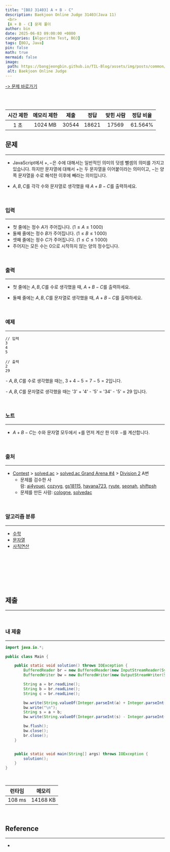```yaml
---
title: "[BOJ 31403] A + B - C"
description: Baekjoon Online Judge 31403(Java 11)
 <br>
 [A + B - C] 문제 풀이
author: bin
date: 2025-06-03 09:00:00 +0800
categories: [Algorithm Test, BOJ]
tags: [BOJ, Java]
pin: false
math: true
mermaid: false
image:
 path: https://bangjeongbin.github.io/TIL-Blog/assets/img/posts/common/baekjoon-logo.png
 alt: Baekjoon Online Judge
---
```

[-> 문제 바로가기](https://www.acmicpc.net/problem/31403)

<br>
<br>

| 시간 제한 | 메모리 제한  |  제출   |  정답   | 맞힌 사람 |  정답 비율  |
| :---: | :-----: | :---: | :---: | :---: | :-----: |
|  1 초  | 1024 MB | 30544 | 18621 | 17569 | 61.564% |

## 문제
---
- JavaScript에서 $+, -$은 수에 대해서는 일반적인 의미의 덧셈 뺄셈의 의미를 가지고 있습니다. 하지만 문자열에 대해서 $+$는 두 문자열을 이어붙이라는 의미이고, $-$는 양쪽 문자열을 수로 해석한 이후에 빼라는 의미입니다.

- $A, B, C$를 각각 수와 문자열로 생각했을 때 $A+B-C$를 출력하세요.

<br>

### 입력
---
- 첫 줄에는 정수 $A$가 주어집니다. $(1 \le A \le 1\,000)$ 
- 둘째 줄에는 정수 $B$가 주어집니다. $(1 \le B \le 1\,000)$ 
- 셋째 줄에는 정수 $C$가 주어집니다. $(1 \le C \le 1\,000)$ 
- 주어지는 모든 수는 $0$으로 시작하지 않는 양의 정수입니다.

<br>

### 출력
---
- 첫 줄에는 $A, B, C$를 수로 생각했을 때, $A+B-C$를 출력하세요.

- 둘째 줄에는 $A, B, C$를 문자열로 생각했을 때, $A+B-C$를 출력하세요.

<br>

### 예제
---
```
// 입력
3
4
5
```

```
// 출력
2
29
```

 - $A, B, C$를 수로 생각했을 때는, $3+4-5 = 7 - 5 = 2$입니다.

 - $A, B, C$를 문자열로 생각했을 때는 '3' + '4' - '5' = '34' - '5' = 29 입니다.

<br>

### 노트
---
- $A+B-C$는 수와 문자열 모두에서 $+$를 먼저 계산 한 이후 $-$를 계산합니다.

<br>

### 출처
---
- [Contest](https://www.acmicpc.net/category/45) > [solved.ac](https://www.acmicpc.net/category/859) > [solved.ac Grand Arena #4](https://www.acmicpc.net/category/1016) > [Division 2](https://www.acmicpc.net/category/detail/4147) A번
	- 문제를 검수한 사람: [ai4youej](https://www.acmicpc.net/user/ai4youej), [cozyyg](https://www.acmicpc.net/user/cozyyg), [gs18115](https://www.acmicpc.net/user/gs18115), [havana723](https://www.acmicpc.net/user/havana723), [ryute](https://www.acmicpc.net/user/ryute), [seonah](https://www.acmicpc.net/user/seonah), [shiftpsh](https://www.acmicpc.net/user/shiftpsh)
	- 문제를 만든 사람: [cologne](https://www.acmicpc.net/user/cologne), [solvedac](https://www.acmicpc.net/user/solvedac)

<br>

### 알고리즘 분류
---
- [수학](https://www.acmicpc.net/problem/tag/124)
- [문자열](https://www.acmicpc.net/problem/tag/158)
- [사칙연산](https://www.acmicpc.net/problem/tag/121)

<br>
<br>
<br>
<br>
<br>
<br>

## 제출
---

<br>

### 내 제출
---
```java
import java.io.*;

public class Main {

    public static void solution() throws IOException {
        BufferedReader br = new BufferedReader(new InputStreamReader(System.in));
        BufferedWriter bw = new BufferedWriter(new OutputStreamWriter(System.out));

        String a = br.readLine();
        String b = br.readLine();
        String c = br.readLine();

        bw.write(String.valueOf(Integer.parseInt(a) + Integer.parseInt(b) - Integer.parseInt(c)));
        bw.write("\n");
        String s = a + b;
        bw.write(String.valueOf(Integer.parseInt(s) - Integer.parseInt(c)));

        bw.flush();
        bw.close();
        br.close();
    }


    public static void main(String[] args) throws IOException {
        solution();
    }
}

```

<br>

|  런타임   |   메모리    |
| :----: | :------: |
| 108 ms | 14168 KB |

<br>

## Reference
---
- 
